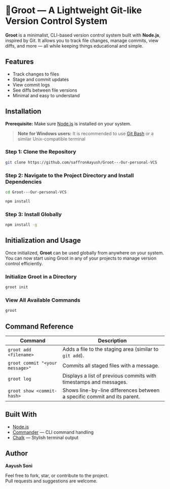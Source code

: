 # 🌱Groot — A Lightweight Git-like Version Control System

**Groot** is a minimalist, CLI-based version control system built with **Node.js**, inspired by Git. It allows you to track file changes, manage commits, view diffs, and more — all while keeping things educational and simple.

## Features

- Track changes to files
- Stage and commit updates
- View commit logs
- See diffs between file versions
- Minimal and easy to understand

## Installation

**Prerequisite:** Make sure [Node.js](https://nodejs.org) is installed on your system.

> **Note for Windows users:** It is recommended to use [Git Bash](https://gitforwindows.org/) or a similar Unix-compatible terminal

### Step 1: Clone the Repository

```bash
git clone https://github.com/saffronAayush/Groot---Our-personal-VCS
```

### Step 2: Navigate to the Project Directory and Install Dependencies

```bash
cd Groot---Our-personal-VCS

npm install
```

### Step 3: Install Globally

```bash
npm install -g
```

## Initialization and Usage

Once initialized, **Groot** can be used globally from anywhere on your system.
You can now start using Groot in any of your projects to manage version control efficiently.

### Initialize Groot in a Directory

```bash
groot init
```

### View All Available Commands

```bash
groot
```

## Command Reference

| Command                         | Description                                                              |
| ------------------------------- | ------------------------------------------------------------------------ |
| `groot add <filename>`          | Adds a file to the staging area (similar to `git add`).                  |
| `groot commit "<your message>"` | Commits all staged files with a message.                                 |
| `groot log`                     | Displays a list of previous commits with timestamps and messages.        |
| `groot show <commit-hash>`      | Shows line-by-line differences between a specific commit and its parent. |

## Built With

- [Node.js](https://nodejs.org/)
- [Commander](https://www.npmjs.com/package/commander) — CLI command handling
- [Chalk](https://www.npmjs.com/package/chalk) — Stylish terminal output

## Author

**Aayush Soni**

Feel free to fork, star, or contribute to the project.  
Pull requests and suggestions are welcome.
